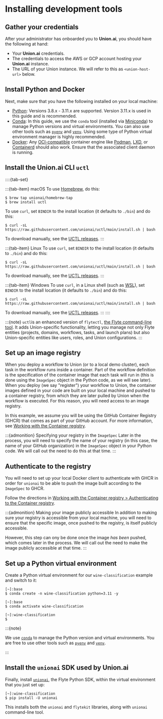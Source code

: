# Installing development tools

## Gather your credentials

After your administrator has onboarded you to **Union.ai**, you should have the following at hand:

* Your **Union.ai** credentials.
* The credentials to access the AWS or GCP account hosting your **Union.ai** instance.
* The URL of your Union instance. We will refer to this as `<union-host-url>` below.

## Install Python and Docker

Next, make sure that you have the following installed on your local machine:

* [Python](https://www.python.org/):
Versions 3.8.x - 3.11.x are supported.
Version 3.11.x is used in this guide and is recommended.
* [Conda](https://docs.conda.io/projects/conda/en/stable/):
In this guide, we use the `conda` tool (installed via [Miniconda](https://docs.conda.io/en/latest/miniconda.html)) to manage Python versions and virtual environments.
You can also use other tools such as [`pyenv`](https://github.com/pyenv/pyenv) and [`venv`](https://docs.python.org/3/library/venv.html).
Using some type of Python virtual environment manager is highly recommended.
* [Docker](https://docs.docker.com/get-docker/):
Any [OCI-compatible](https://opencontainers.org/) container engine like [Podman](https://podman.io/), [LXD](https://linuxcontainers.org/lxd/introduction/), or [Containerd](https://containerd.io/) should also work.
Ensure that the associated client daemon is running.

## Install the Union.ai CLI `uctl`

::::{tab-set}

:::{tab-item} macOS
To use [Homebrew](https://brew.sh/), do this:

```{code-block} shell
$ brew tap unionai/homebrew-tap
$ brew install uctl
```

To use `curl`, set `BINDIR` to the install location (it defaults to `./bin`) and do this:

```{code-block} shell
$ curl -sL https://raw.githubusercontent.com/unionai/uctl/main/install.sh | bash
```

To download manually, see the [UCTL releases](https://github.com/unionai/uctl/releases).
:::

:::{tab-item} Linux
To use `curl`, set `BINDIR` to the install location (it defaults to `./bin`) and do this:

```{code-block} shell
$ curl -sL https://raw.githubusercontent.com/unionai/uctl/main/install.sh | bash
```

To download manually, see the [UCTL releases](https://github.com/unionai/uctl/releases).
:::

:::{tab-item} Windows
To use `curl`, in a Linux shell (such as [WSL](https://learn.microsoft.com/en-us/windows/wsl/install)), set `BINDIR` to the install location (it defaults to `./bin`) and do this:

```{code-block} shell
$ curl -sL https://raw.githubusercontent.com/unionai/uctl/main/install.sh | bash
```

To download manually, see the [UCTL releases](https://github.com/unionai/uctl/releases).
:::
::::

:::{note}
`uctl`is an enhanced version of `flytectl`, [the Flyte command-line tool](https://docs.flyte.org/en/latest/flytectl/docs_index.html).
It adds Union-specific functionality, letting you manage not only Flyte entities (projects, domains, workflows, tasks, and launch plans) but also Union-specific entities like users, roles, and Union configurations.
:::

## Set up an image registry

When you deploy a workflow to Union (or to a local demo cluster), each task in the workflow runs inside a container.
Part of the workflow definition is the specification of the container image that each task will run in (this is done using the `ImageSpec` object in the Python code, as we will see later).
When you deploy (we say "register") your workflow to Union, the container images defined in your code are built on your local machine and pushed to a container registry, from which they are later pulled by Union when the workflow is executed.
For this reason, you will need access to an image registry.

In this example, we assume you will be using the GitHub Container Registry (GHCR) that comes as part of your GitHub account.
For more information, see [Working with the Container registry](https://docs.github.com/en/packages/working-with-a-github-packages-registry/working-with-the-container-registry).

:::{admonition} Specifying your registry in the `ImageSpec`
Later in the process, you will need to specify the name of your registry (in this case, the name of your GitHub organization) in the `ImageSpec` object in your Python code.
We will call out the need to do this at that time.
:::

## Authenticate to the registry

You will need to set up your local Docker client to authenticate with GHCR in order for `unionai` to be able to push the image built according to the `ImageSpec` to GHCR.

Follow the directions in [Working with the Container registry > Authenticating to the Container registry](https://docs.github.com/en/packages/working-with-a-github-packages-registry/working-with-the-container-registry.md#authenticating-to-the-container-registry).

:::{admonition} Making your image publicly accessible
In addition to making sure your registry is accessible from your local machine, you will need to ensure that the specific image, once pushed to the registry, is itself publicly accessible.

However, this step can ony be done once the image *has been* pushed, which comes later in the process.
We will call out the need to make the image publicly accessible at that time.
:::

## Set up a Python virtual environment

Create a Python virtual environment for our `wine-classification` example and switch to it:

```{code-block} shell
[~]:base
$ conda create -n wine-classification python=3.11 -y

[~]:base
$ conda activate wine-classification

[~]:wine-classification
$
```

:::{note}

We use [`conda`](https://docs.conda.io/en/latest/miniconda.html) to manage the Python version and virtual environments.
You are free to use other tools such as [`pyenv`](https://github.com/pyenv) and [`venv`](https://docs.python.org/3/library/venv.html).

:::

## Install the `unionai` SDK used by Union.ai

Finally, install [`unionai`](https://pypi.org/project/unionai/), the Flyte Python SDK, within the virtual environment that you just set up:

```{code-block} shell
[~]:wine-classification
$ pip install -U unionai
```

This installs both the `unionai` and `flytekit` libraries, along with `unionai` command-line tool.
